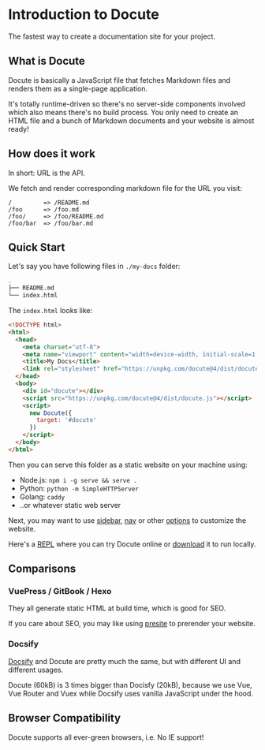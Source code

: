# Introduction to Docute

The fastest way to create a documentation site for your project.

## What is Docute

Docute is basically a JavaScript file that fetches Markdown files and renders them as a single-page application.

It's totally runtime-driven so there's no server-side components involved which also means there's no build process. You only need to create an HTML file and a bunch of Markdown documents and your website is almost ready!

## How does it work

In short: URL is the API.

We fetch and render corresponding markdown file for the URL you visit:

```
/         => /README.md
/foo      => /foo.md
/foo/     => /foo/README.md
/foo/bar  => /foo/bar.md
```

## Quick Start

Let's say you have following files in `./my-docs` folder:

```bash
.
├── README.md
└── index.html
```

The `index.html` looks like:

```html {highlight:[7,'10-16']}
<!DOCTYPE html>
<html>
  <head>
    <meta charset="utf-8">
    <meta name="viewport" content="width=device-width, initial-scale=1, shrink-to-fit=no">
    <title>My Docs</title>
    <link rel="stylesheet" href="https://unpkg.com/docute@4/dist/docute.css">
  </head>
  <body>
    <div id="docute"></div>
    <script src="https://unpkg.com/docute@4/dist/docute.js"></script>
    <script>
      new Docute({
        target: '#docute'
      })
    </script>
  </body>
</html>
```

Then you can serve this folder as a static website on your machine using:

- Node.js: `npm i -g serve && serve .`
- Python: `python -m SimpleHTTPServer`
- Golang: `caddy`
- ..or whatever static web server

Next, you may want to use [sidebar](./options.md#sidebar), [nav](./options.md#nav) or other [options](./options.md) to customize the website.

Here's a [REPL](https://repl.it/@egoist/docute-starter) where you can try Docute online or [download](https://repl.it/@egoist/docute-starter.zip) it to run locally.

## Comparisons

### VuePress / GitBook / Hexo

They all generate static HTML at build time, which is good for SEO.

If you care about SEO, you may like using [presite](https://github.com/egoist/presite) to prerender your website.

### Docsify

[Docsify](https://docsify.js.org/#/) and Docute are pretty much the same, but with different UI and different usages.

Docute (60kB) is 3 times bigger than Docisfy (20kB), because we use Vue, Vue Router and Vuex while Docsify uses vanilla JavaScript under the hood.

## Browser Compatibility

Docute supports all ever-green browsers, i.e. No IE support!
